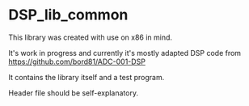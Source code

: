 # DSP_lib_common

This library was created with use on x86 in mind.

It's work in progress and currently it's mostly adapted DSP code from https://github.com/bord81/ADC-001-DSP

It contains the library itself and a test program.

Header file should be self-explanatory.
